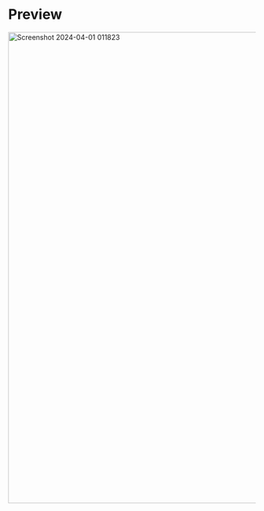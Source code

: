 # Preview
<img width="959" alt="Screenshot 2024-04-01 011823" src="https://github.com/theworldisbroken/Symfony-Blog-Project/assets/155479346/d89e8164-031d-480a-b474-f79803c5dffd">
